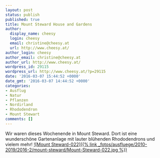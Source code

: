 ```yaml
---
layout: post
status: publish
published: true
title: Mount Steward House and Gardens
author:
  display_name: cheesy
  login: cheesy
  email: christine@cheesy.at
  url: http://www.cheesy.at/
author_login: cheesy
author_email: christine@cheesy.at
author_url: http://www.cheesy.at/
wordpress_id: 29115
wordpress_url: http://www.cheesy.at/?p=29115
date: '2016-03-07 15:44:52 +0000'
date_gmt: '2016-03-07 14:44:52 +0000'
categories:
- Ausflug
- Natur
- Pflanzen
- Nordirland
- Rhododendron
- Mount Stewart
comments: []
---
```

Wir waren dieses Wochenende in Mount Steward. Dort ist eine wunderschöne Gartenanlage mit lauter blühenden Rhododendrons und vielem mehr!
[![Mount Steward-022]({% link _fotos/ausfluege/2010-2019/2016-2/mount-steward/Mount-Steward-022.jpg %})](http://www.cheesy.at/fotos/ausfluege/mount-steward/)
